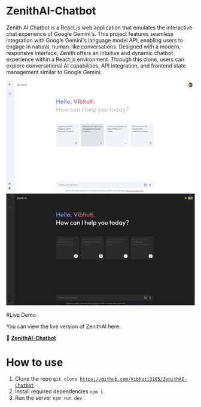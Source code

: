 # ZenithAI-Chatbot

Zenith AI Chatbot is a React.js web application that emulates the interactive chat experience of Google Gemini's. This project features seamless integration with  Google Gemini's language model API, enabling users to engage in natural, human-like conversations. Designed with a modern, responsive interface, Zenith offers an intuitive and dynamic chatbot experience within a React.js environment. Through this clone, users can explore conversational AI capabilities, API integration, and frontend state management similar to Google Gemini.


<div align="center">
  <img src="https://github.com/Vibhuti3105/ZenithAI-Chatbot/blob/master/src/assets/output_img1.png?raw=true"/>
</div>
<div align="center">
  <img src="https://github.com/Vibhuti3105/ZenithAI-Chatbot/blob/master/src/assets/output_img2.png?raw=true"/>
</div>

#Live Demo

You can view the live version of ZenithAI here:

🔗 **[ZenithAI-Chatbot](https://zenith-ai-chatbot.vercel.app/)**


# How to use

1.  Clone the repo <code>git clone https://github.com/Vibhuti3105/ZenithAI-Chatbot </code>
2.  Install required dependencies <code>npm i</code>
3. Run the server <code>npm run dev</code>

